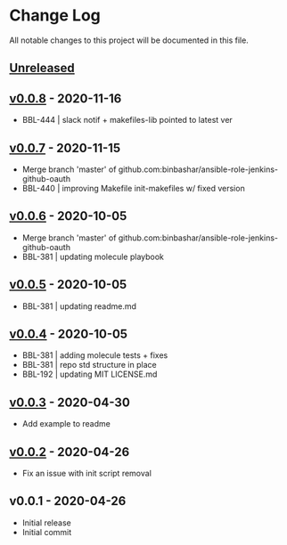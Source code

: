 # Change Log

All notable changes to this project will be documented in this file.

<a name="unreleased"></a>
## [Unreleased]



<a name="v0.0.8"></a>
## [v0.0.8] - 2020-11-16

- BBL-444 | slack notif + makefiles-lib pointed to latest ver


<a name="v0.0.7"></a>
## [v0.0.7] - 2020-11-15

- Merge branch 'master' of github.com:binbashar/ansible-role-jenkins-github-oauth
- BBL-440 | improving Makefile init-makefiles w/ fixed version


<a name="v0.0.6"></a>
## [v0.0.6] - 2020-10-05

- Merge branch 'master' of github.com:binbashar/ansible-role-jenkins-github-oauth
- BBL-381 | updating molecule playbook


<a name="v0.0.5"></a>
## [v0.0.5] - 2020-10-05

- BBL-381 | updating readme.md


<a name="v0.0.4"></a>
## [v0.0.4] - 2020-10-05

- BBL-381 | adding molecule tests + fixes
- BBL-381 | repo std structure in place
- BBL-192 | updating MIT LICENSE.md


<a name="v0.0.3"></a>
## [v0.0.3] - 2020-04-30

- Add example to readme


<a name="v0.0.2"></a>
## [v0.0.2] - 2020-04-26

- Fix an issue with init script removal


<a name="v0.0.1"></a>
## v0.0.1 - 2020-04-26

- Initial release
- Initial commit


[Unreleased]: https://github.com/binbashar/ansible-role-jenkins-github-oauth/compare/v0.0.8...HEAD
[v0.0.8]: https://github.com/binbashar/ansible-role-jenkins-github-oauth/compare/v0.0.7...v0.0.8
[v0.0.7]: https://github.com/binbashar/ansible-role-jenkins-github-oauth/compare/v0.0.6...v0.0.7
[v0.0.6]: https://github.com/binbashar/ansible-role-jenkins-github-oauth/compare/v0.0.5...v0.0.6
[v0.0.5]: https://github.com/binbashar/ansible-role-jenkins-github-oauth/compare/v0.0.4...v0.0.5
[v0.0.4]: https://github.com/binbashar/ansible-role-jenkins-github-oauth/compare/v0.0.3...v0.0.4
[v0.0.3]: https://github.com/binbashar/ansible-role-jenkins-github-oauth/compare/v0.0.2...v0.0.3
[v0.0.2]: https://github.com/binbashar/ansible-role-jenkins-github-oauth/compare/v0.0.1...v0.0.2
